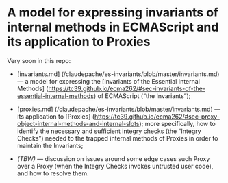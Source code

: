 # A model for expressing invariants of internal methods in ECMAScript and its application to Proxies

Very soon in this repo:

* [invariants.md] (/claudepache/es-invariants/blob/master/invariants.md) — a model for expressing the [Invariants of the Essential Internal Methods] (https://tc39.github.io/ecma262/#sec-invariants-of-the-essential-internal-methods) of ECMAScript (“the Invariants”);

* [proxies.md] (/claudepache/es-invariants/blob/master/invariants.md) — its application to [Proxies] (https://tc39.github.io/ecma262/#sec-proxy-object-internal-methods-and-internal-slots); more specifically, how to identify the necessary and sufficient integry checks (the “Integry Checks”) needed to the trapped internal methods of Proxies in order to maintain the Invariants;

* _(TBW)_ — discussion on issues around some edge cases such Proxy over a Proxy (when the Integry Checks invokes untrusted user code), and how to resolve them.
